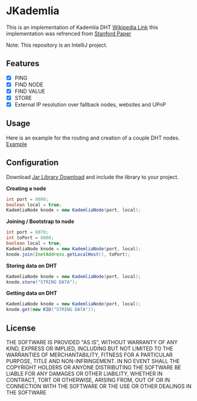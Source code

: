JKademlia
========

This is an implementation of Kademlia DHT [Wikipedia Link](http://en.wikipedia.org/wiki/Kademlia) this implementation was refrenced from [Stanford Paper](https://codethechange.stanford.edu/guides/guide_kademlia.html)

Note: This repository is an IntelliJ project.

Features
-----
- [x] PING
- [x] FIND NODE
- [x] FIND VALUE
- [x] STORE
- [X] External IP resolution over fallback nodes, websites and UPnP

Usage
-----
Here is an example for the routing and creation of a couple DHT nodes. [Example](https://github.com/DrBrad/JKademlia/blob/main/src/unet/uncentralized/jkademlia/Samples/Test.java)

**Configuration**
-----
Download [Jar Library Download](https://github.com/DrBrad/JKademlia/blob/main/out/artifacts/JKademlia_jar/JKademlia.jar) and include the library to your project.

**Creating a node**
```Java
int port = 8080;
boolean local = true;
KademliaNode knode = new KademliaNode(port, local);
```

**Joining / Bootstrap to node**
```Java
int port = 8070;
int toPort = 8080;
boolean local = true;
KademliaNode knode = new KademliaNode(port, local);
knode.join(InetAddress.getLocalHost(), toPort);
```

**Storing data on DHT**
```Java
KademliaNode knode = new KademliaNode(port, local);
knode.store("STRING DATA");
```

**Getting data on DHT**
```Java
KademliaNode knode = new KademliaNode(port, local);
knode.get(new KID("STRING DATA"));
```


License
-----------
THE SOFTWARE IS PROVIDED "AS IS", WITHOUT WARRANTY OF ANY KIND, EXPRESS OR IMPLIED, INCLUDING BUT NOT LIMITED TO THE WARRANTIES OF MERCHANTABILITY, FITNESS FOR A PARTICULAR PURPOSE, TITLE AND NON-INFRINGEMENT. IN NO EVENT SHALL THE COPYRIGHT HOLDERS OR ANYONE DISTRIBUTING THE SOFTWARE BE LIABLE FOR ANY DAMAGES OR OTHER LIABILITY, WHETHER IN CONTRACT, TORT OR OTHERWISE, ARISING FROM, OUT OF OR IN CONNECTION WITH THE SOFTWARE OR THE USE OR OTHER DEALINGS IN THE SOFTWARE
